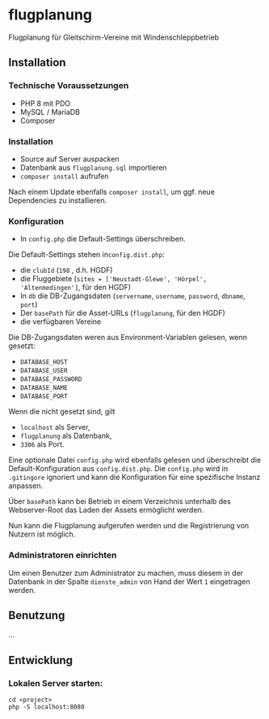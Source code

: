 # flugplanung

Flugplanung für Gleitschirm-Vereine mit Windenschleppbetrieb

## Installation

### Technische Voraussetzungen

- PHP 8 mit PDO
- MySQL / MariaDB
- Composer

### Installation

- Source auf Server auspacken
- Datenbank aus `flugplanung.sql` importieren
- `composer install` aufrufen

Nach einem Update ebenfalls `composer install`, um ggf. neue Dependencies zu installieren.

### Konfiguration

- In `config.php` die Default-Settings überschreiben.

Die Default-Settings stehen in`config.dist.php`:

- die `clubId` (`198` , d.h. HGDF)
- die Fluggebiete (`sites = ['Neustadt-Glewe', 'Hörpel', 'Altenmedingen']`, für den HGDF)
- In `db` die DB-Zugangsdaten (`servername`, `username`, `password`, `dbname`, `port`)
- Der `basePath` für die Asset-URLs (`flugplanung`, für den HGDF)
- die verfügbaren Vereine

Die DB-Zugangsdaten weren aus Environment-Variablen gelesen, wenn gesetzt:

- `DATABASE_HOST`
- `DATABASE_USER`
- `DATABASE_PASSWORD`
- `DATABASE_NAME`
- `DATABASE_PORT`

Wenn die nicht gesetzt sind, gilt

- `localhost` als Server,
- `flugplanung` als Datenbank,
- `3306` als Port.

Eine optionale Datei `config.php` wird ebenfalls gelesen und überschreibt die Default-Konfiguration aus `config.dist.php`. Die `config.php` wird in `.gitingore` ignoriert und kann die Konfiguration für eine spezifische Instanz anpassen.

Über `basePath` kann bei Betrieb in einem Verzeichnis unterhalb des Webserver-Root das Laden der Assets ermöglicht werden.

Nun kann die Flugplanung aufgerufen werden und die Registrierung von Nutzern ist möglich.

### Administratoren einrichten

Um einen Benutzer zum Administrator zu machen, muss diesem in der Datenbank in der Spalte `dienste_admin` von Hand der Wert `1` eingetragen werden.

## Benutzung

…

## Entwicklung

### Lokalen Server starten:

```
cd <project>
php -S localhost:8080
```
